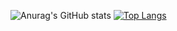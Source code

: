 ![Anurag's GitHub stats](https://github-readme-stats.vercel.app/api?username=Mond1c&count_private=true)
[![Top Langs](https://github-readme-stats.vercel.app/api/top-langs/?username=Mond1c)](https://github.com/anuraghazra/github-readme-stats)
